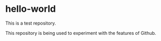 # hello-world
This is a test repository. 

This repository is being used to experiment with the features of Github. 
